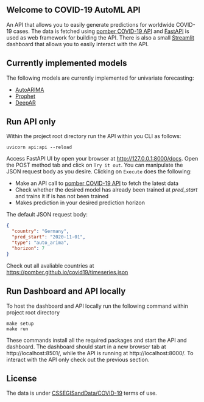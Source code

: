 ## Welcome to COVID-19 AutoML API	

An API that allows you to easily generate predictions for worldwide COVID-19 cases. The data is fetched using [pomber COVID-19 API](https://github.com/pomber/covid19)
and [FastAPI](https://fastapi.tiangolo.com/) is used as web framework for building the API. There is also a small
[Streamlit](https://www.streamlit.io/) dashboard that allows you to easily interact with the API.

## Currently implemented models

The following models are currently implemented for univariate forecasting:

- [AutoARIMA](https://www.sktime.org/en/latest/modules/auto_generated/sktime.forecasting.arima.AutoARIMA.html#sktime.forecasting.arima.AutoARIMA)
- [Prophet](https://facebook.github.io/prophet/)
- [DeepAR](https://ts.gluon.ai/api/gluonts/gluonts.model.deepar.html)

## Run API only

Within the project root directory run the API within you CLI as follows:

```shell
uvicorn api:api --reload
```

Access FastAPI UI by open your browser at http://127.0.0.1:8000/docs. Open the POST method tab and click on `Try it out`.
You can manipulate the JSON request body as you desire. Clicking on `Execute` does the following:

- Make an API call to [pomber COVID-19 API](https://github.com/pomber/covid19) to fetch the latest data
- Check whether the desired model has already been trained at *pred_start* and trains it if is has not been trained
- Makes prediction in your desired prediction horizon

The default JSON request body:
```json
{
  "country": "Germany",
  "pred_start": "2020-11-01",
  "type": "auto_arima",
  "horizon": 7
}
```

Check out all avaliable countries at https://pomber.github.io/covid19/timeseries.json

## Run Dashboard and API locally

To host the dashboard and API locally run the following command within project root directory

```shell
make setup
make run
```

These commands install all the required packages and start the API and dashboard. The dashboard should start in a new 
browser tab at http://localhost:8501/, while the API is running at http://localhost:8000/. To interact with the API only 
check out the previous section.

## License

The data is under [CSSEGISandData/COVID-19](https://github.com/CSSEGISandData/COVID-19/) terms of use.



